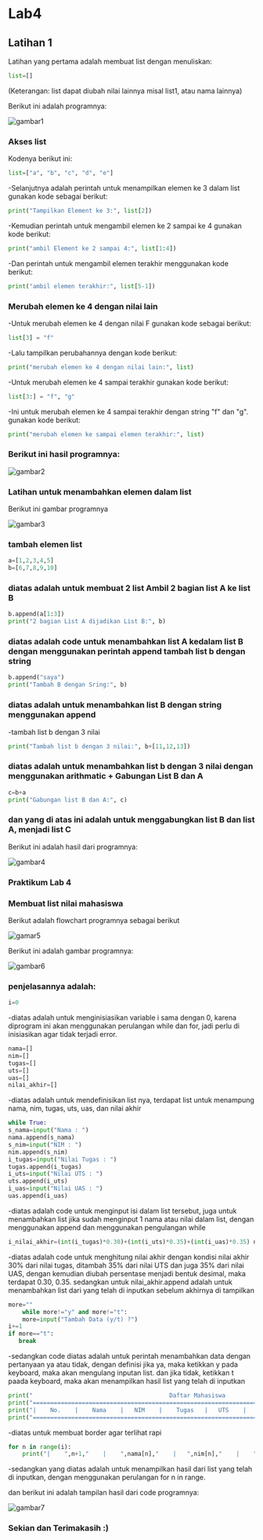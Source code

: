 # Lab4
## Latihan 1

<p> Latihan yang pertama adalah membuat list dengan menuliskan:

```python
list=[]
```
<p> (Keterangan: list dapat diubah nilai lainnya misal list1, atau nama lainnya)
<p> Berikut ini adalah programnya:

![gambar1](ss/ss1.PNG)

### Akses list
<p> Kodenya berikut ini:

```python
list=["a", "b", "c", "d", "e"]
```
<p> -Selanjutnya adalah perintah untuk menampilkan elemen ke 3 dalam list gunakan kode sebagai berikut:

```python
print("Tampilkan Element ke 3:", list[2])
```
<p> -Kemudian perintah untuk mengambil elemen ke 2 sampai ke 4 gunakan kode berikut:

```python
print("ambil Element ke 2 sampai 4:", list[1:4])
```
<p> -Dan perintah untuk mengambil elemen terakhir menggunakan kode berikut:

```python
print("ambil elemen terakhir:", list[5-1]) 
```
### Merubah elemen ke 4 dengan nilai lain
<p> -Untuk merubah elemen ke 4 dengan nilai F gunakan kode sebagai berikut:

```python
list[3] = "f"
```
<p> -Lalu tampilkan perubahannya dengan kode berikut:

```python
print("merubah elemen ke 4 dengan nilai lain:", list)
```
<p> -Untuk merubah elemen ke 4 sampai terakhir gunakan kode berikut:

```python
list[3:] = "f", "g"
```
<p> -Ini untuk merubah elemen ke 4 sampai terakhir dengan string "f" dan "g". gunakan kode berikut:

```python
print("merubah elemen ke sampai elemen terakhir:", list)
```
### Berikut ini hasil programnya:

![gambar2](ss/ss2.PNG)

### Latihan untuk menambahkan elemen dalam list
<p> Berikut ini gambar programnya

![gambar3](ss/ss3.PNG)

### tambah elemen list

```python
a=[1,2,3,4,5] 
b=[6,7,8,9,10]
```

### diatas adalah untuk membuat 2 list Ambil 2 bagian list A ke list B

```python
b.append(a[1:3]) 
print("2 bagian List A dijadikan List B:", b)
```
### diatas adalah code untuk menambahkan list A kedalam list B dengan menggunakan perintah append tambah list b dengan string

```python
b.append("saya") 
print("Tambah B dengan Sring:", b)
```
### diatas adalah untuk menambahkan list B dengan string menggunakan append

-tambah list b dengan 3 nilai 

```python
print("Tambah list b dengan 3 nilai:", b+[11,12,13])
```

### diatas adalah untuk menambahkan list b dengan 3 nilai dengan menggunakan arithmatic + Gabungan List B dan A

```python
c=b+a 
print("Gabungan list B dan A:", c)
```

### dan yang di atas ini adalah untuk menggabungkan list B dan list A, menjadi list C

Berikut ini adalah hasil dari programnya:

![gambar4](ss/ss4.PNG)

### Praktikum Lab 4

### Membuat list nilai mahasiswa

<p> Berikut adalah flowchart programnya sebagai berikut

![gamar5](ss/flowchart.PNG)

<p> Berikut ini adalah gambar programnya:

![gambar6](ss/ss5.PNG)

### penjelasannya adalah:

```python
i=0
```
-diatas adalah untuk menginisiasikan variable i sama dengan 0, karena diprogram ini akan menggunakan perulangan while dan for, jadi perlu di inisiasikan agar tidak terjadi error.

```python
nama=[] 
nim=[] 
tugas=[] 
uts=[] 
uas=[] 
nilai_akhir=[]
``` 
-diatas adalah untuk mendefinisikan list nya, terdapat list untuk menampung nama, nim, tugas, uts, uas, dan nilai akhir

```python
while True: 
s_nama=input("Nama : ") 
nama.append(s_nama) 
s_nim=input("NIM : ") 
nim.append(s_nim) 
i_tugas=input("Nilai Tugas : ") 
tugas.append(i_tugas) 
i_uts=input("Nilai UTS : ")
uts.append(i_uts) 
i_uas=input("Nilai UAS : ")
uas.append(i_uas)
```

-diatas adalah code untuk menginput isi dalam list tersebut, juga untuk menambahkan list jika sudah menginput 1 nama atau nilai dalam list, dengan menggunakan append dan menggunakan pengulangan while

```python
i_nilai_akhir=(int(i_tugas)*0.30)+(int(i_uts)*0.35)+(int(i_uas)*0.35) nilai_akhir.append(i_nilai_akhir)
```
-diatas adalah code untuk menghitung nilai akhir dengan kondisi nilai akhir 30% dari nilai tugas, ditambah 35% dari nilai UTS dan juga 35% dari nilai UAS, dengan kemudian diubah persentase menjadi bentuk desimal, maka terdapat 0.30, 0.35. sedangkan untuk nilai_akhir.append adalah untuk menambahkan list dari yang telah di inputkan sebelum akhirnya di tampilkan

```python
more="" 
    while more!="y" and more!="t": 
    more=input("Tambah Data (y/t) ?") 
i+=1 
if more=="t": 
   break
```   

-sedangkan code diatas adalah untuk perintah menambahkan data dengan pertanyaan ya atau tidak, dengan definisi jika ya, maka ketikkan y pada keyboard, maka akan mengulang inputan list. dan jika tidak, ketikkan t paada keyboard, maka akan menampilkan hasil list yang telah di inputkan

```python
print("                                       Daftar Mahasiswa                               ")
print("======================================================================================")
print("|    No.    |    Nama    |   NIM    |    Tugas   |   UTS    |    UAS    |    Akhir   |")
print("======================================================================================")
```

-diatas untuk membuat border agar terlihat rapi

```python
for n in range(i):
    print("|    ",n+1,"    |    ",nama[n],"    |   ",nim[n],"    |    ",tugas[n],"   |   ",uts[n],"    |    ",uas[n],"    |    ",nilai_akhir[n],"   |")
```

-sedangkan yang diatas adalah untuk menampilkan hasil dari list yang telah di inputkan, dengan menggunakan perulangan for n in range.

dan berikut ini adalah tampilan hasil dari code programnya:

![gambar7](ss/ss6.PNG)

### Sekian dan Terimakasih :)

